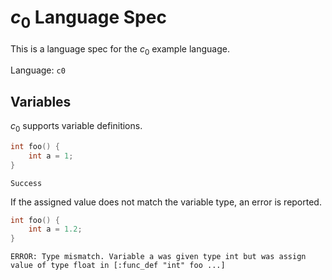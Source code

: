 # $c_0$ Language Spec

This is a language spec for the $c_0$ example language.

Language: `c0`

## Variables

$c_0$ supports variable definitions.

```c
int foo() {
    int a = 1;
}
```
```status
Success
```

If the assigned value does not match the variable type, an error is reported.
```c
int foo() {
    int a = 1.2;
}
```
```status
ERROR: Type mismatch. Variable a was given type int but was assign value of type float in [:func_def "int" foo ...]
```
